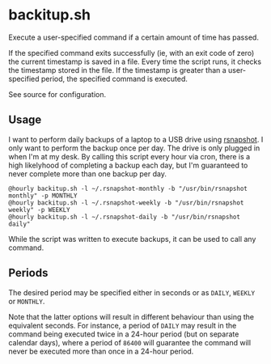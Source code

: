 # backitup.sh

Execute a user-specified command if a certain amount of time has passed.

If the specified command exits successfully (ie, with an exit code of zero) the
current timestamp is saved in a file. Every time the script runs, it checks the
timestamp stored in the file. If the timestamp is greater than a user-specified
period, the specified command is executed.

See source for configuration.

## Usage

I want to perform daily backups of a laptop to a USB drive using
[rsnapshot](http://rsnapshot.org/). I only want to perform the backup once per
day. The drive is only plugged in when I'm at my desk. By calling this script
every hour via cron, there is a high likelyhood of completing a backup each
day, but I'm guaranteed to never complete more than one backup per day.

    @hourly backitup.sh -l ~/.rsnapshot-monthly -b "/usr/bin/rsnapshot monthly" -p MONTHLY
    @hourly backitup.sh -l ~/.rsnapshot-weekly -b "/usr/bin/rsnapshot weekly" -p WEEKLY
    @hourly backitup.sh -l ~/.rsnapshot-daily -b "/usr/bin/rsnapshot daily"

While the script was written to execute backups, it can be used to call any
command.

## Periods

The desired period may be specified either in seconds or as `DAILY`, `WEEKLY`
or `MONTHLY`.

Note that the latter options will result in different behaviour than using the
equivalent seconds. For instance, a period of `DAILY` may result in the command
being executed twice in a 24-hour period (but on separate calendar days), where
a period of `86400` will guarantee the command will never be executed more than
once in a 24-hour period.
